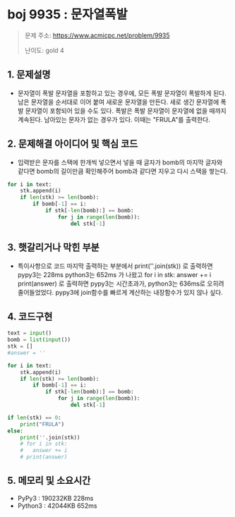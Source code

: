 # boj 9935 : 문자열폭발
> 문제 주소: https://www.acmicpc.net/problem/9935
> 
> 난이도: gold 4

## 1. 문제설명
- 문자열이 폭발 문자열을 포함하고 있는 경우에, 모든 폭발 문자열이 폭발하게 된다. 남은 문자열을 순서대로 이어 붙여 새로운 문자열을 만든다.
  새로 생긴 문자열에 폭발 문자열이 포함되어 있을 수도 있다.
  폭발은 폭발 문자열이 문자열에 없을 때까지 계속된다.
  남아있는 문자가 없는 경우가 있다. 이때는 "FRULA"를 출력한다.

## 2. 문제해결 아이디어 및 핵심 코드
- 입력받은 문자를 스택에 한개씩 넣으면서 넣을 때 글자가 bomb의 마지막 글자와 같다면 bomb의 길이만큼 확인해주어
  bomb과 같다면 지우고 다시 스택을 쌓는다.
  
```python
for i in text:
    stk.append(i)
    if len(stk) >= len(bomb):
        if bomb[-1] == i:
            if stk[-len(bomb):] == bomb:
                for j in range(len(bomb)):
                    del stk[-1]
```

## 3. 햇갈리거나 막힌 부분
- 특이사항으로 코드 마지막 출력하는 부분에서
    print(''.join(stk))
  로 출력하면 pypy3는 228ms python3는 652ms 가 나왔고
    for i in stk:
        answer += i
    print(answer)
  로 출력하면 pypy3는 시간초과가, python3는 636ms로 오히려 줄어들었었다.
  pypy3에 join함수를 빠르게 계산하는 내장함수가 있지 않나 싶다.

## 4. 코드구현
``` python
text = input()
bomb = list(input())
stk = []
#answer = ''

for i in text:
    stk.append(i)
    if len(stk) >= len(bomb):
        if bomb[-1] == i:
            if stk[-len(bomb):] == bomb:
                for j in range(len(bomb)):
                    del stk[-1]

if len(stk) == 0:
    print("FRULA")
else:
    print(''.join(stk))
    # for i in stk:
    #   answer += i
    # print(answer)

```
## 5. 메모리 및 소요시간
- PyPy3 :   190232KB	228ms
- Python3 : 42044KB 	652ms